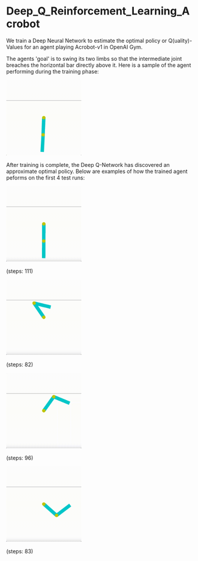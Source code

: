 # Deep_Q_Reinforcement_Learning_Acrobot
We train a Deep Neural Network to estimate the optimal policy or Q(uality)-Values for an agent playing Acrobot-v1 in OpenAI Gym.

The agents 'goal' is to swing its two limbs so that the intermediate joint breaches the horizontal bar directly above it.
Here is a sample of the agent performing during the training phase: 


<img src="https://github.com/slhmath/Deep_Q_Reinforcement_Learning_Acrobot/blob/main/DeepQ_Acrobot_Training.gif" width="200" height="200">


After training is complete, the Deep Q-Network has discovered an approximate optimal policy. Below are examples of how the trained agent peforms on the first 4 test runs:


<img src="https://github.com/slhmath/Deep_Q_Reinforcement_Learning_Acrobot/blob/main/Test_Run_1.gif" width="200" height="200">


(steps: 111)


<img src="https://github.com/slhmath/Deep_Q_Reinforcement_Learning_Acrobot/blob/main/Test_Run_2.gif" width="200" height="200">


(steps: 82)


<img src="https://github.com/slhmath/Deep_Q_Reinforcement_Learning_Acrobot/blob/main/Test_Run_3.gif" width="200" height="200">


(steps: 96)


<img src="https://github.com/slhmath/Deep_Q_Reinforcement_Learning_Acrobot/blob/main/Test_Run_4.gif" width="200" height="200">


(steps: 83)

